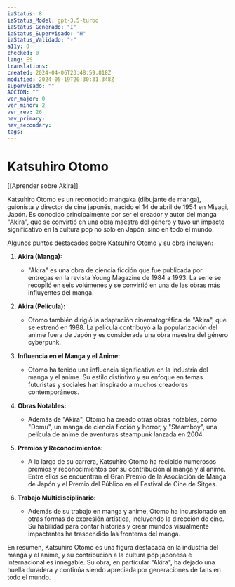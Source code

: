 ```yaml
---
iaStatus: 8
iaStatus_Model: gpt-3.5-turbo
iaStatus_Generado: "I"
iaStatus_Supervisado: "H"
iaStatus_Validado: "-"
a11y: 0
checked: 0
lang: ES
translations: 
created: 2024-04-06T23:48:59.818Z
modified: 2024-05-19T20:30:31.348Z
supervisado: ""
ACCION: ""
ver_major: 0
ver_minor: 2
ver_rev: 26
nav_primary: 
nav_secondary: 
tags:
---
```

# Katsuhiro Otomo

[[Aprender sobre Akira]]

Katsuhiro Otomo es un reconocido mangaka (dibujante de manga), guionista y director de cine japonés, nacido el 14 de abril de 1954 en Miyagi, Japón. Es conocido principalmente por ser el creador y autor del manga "Akira", que se convirtió en una obra maestra del género y tuvo un impacto significativo en la cultura pop no solo en Japón, sino en todo el mundo.

Algunos puntos destacados sobre Katsuhiro Otomo y su obra incluyen:

1. **Akira (Manga):**
   - "Akira" es una obra de ciencia ficción que fue publicada por entregas en la revista Young Magazine de 1984 a 1993. La serie se recopiló en seis volúmenes y se convirtió en una de las obras más influyentes del manga.

2. **Akira (Película):**
   - Otomo también dirigió la adaptación cinematográfica de "Akira", que se estrenó en 1988. La película contribuyó a la popularización del anime fuera de Japón y es considerada una obra maestra del género cyberpunk.

3. **Influencia en el Manga y el Anime:**
   - Otomo ha tenido una influencia significativa en la industria del manga y el anime. Su estilo distintivo y su enfoque en temas futuristas y sociales han inspirado a muchos creadores contemporáneos.

4. **Obras Notables:**
   - Además de "Akira", Otomo ha creado otras obras notables, como "Domu", un manga de ciencia ficción y horror, y "Steamboy", una película de anime de aventuras steampunk lanzada en 2004.

5. **Premios y Reconocimientos:**
   - A lo largo de su carrera, Katsuhiro Otomo ha recibido numerosos premios y reconocimientos por su contribución al manga y al anime. Entre ellos se encuentran el Gran Premio de la Asociación de Manga de Japón y el Premio del Público en el Festival de Cine de Sitges.

6. **Trabajo Multidisciplinario:**
   - Además de su trabajo en manga y anime, Otomo ha incursionado en otras formas de expresión artística, incluyendo la dirección de cine. Su habilidad para contar historias y crear mundos visualmente impactantes ha trascendido las fronteras del manga.

En resumen, Katsuhiro Otomo es una figura destacada en la industria del manga y el anime, y su contribución a la cultura pop japonesa e internacional es innegable. Su obra, en particular "Akira", ha dejado una huella duradera y continúa siendo apreciada por generaciones de fans en todo el mundo.